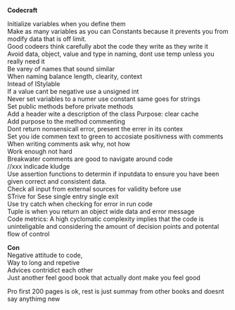 **Codecraft**  
  
Initialize variables when you define them  
Make as many variables as you can Constants because it prevents you from modify data that is off limit.  
Good codeers think carefully abot the code they write as they write it  
Avoid data, object, value and type in naming, dont use temp unless you really need it  
Be varey of names that sound similar  
When naming balance length, clearity, context  
Intead of IStylable   
If a value cant be negative use a unsigned int  
Never set variables to a numer use constant same goes for strings  
Set public methods before private methods  
Add a header wite a description of the class Purpose: clear cache  
Add purpose to the method commenting  
 Dont return nonsensicall error, present the errer in its contex  
Set you ide commen text to green to accosiate positivness with comments  
When writing comments ask why, not how  
Work enough not hard  
Breakwater comments are good to navigate around code  
//xxx indicade kludge  
Use assertion functions to determin if inputdata to ensure you have been given correct and consistent data.  
Check all input from external sources for validity before use  
STrive for Sese single entry single exit  
Use try catch when checking for error in run code  
Tuple is when you return an object wide data and error message  
Code metrics: A high cyclomatic complexity implies that the code is uninteligable and considering the amount of decision points and potental flow of control  
  
**Con**  
Negative attitude to code,   
Way to long and repetive  
Advices contridict each other  
Just another feel good book that actually dont make you feel good  
  
  
Pro first 200 pages is ok, rest is just summay from other books and doesnt say anythimg new  
